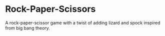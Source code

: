 # Rock-Paper-Scissors
A rock-paper-scissor game with a twist of adding lizard and spock inspired from big bang theory.
